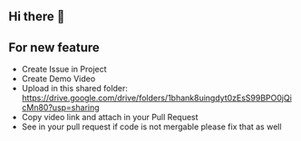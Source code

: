 ## Hi there 👋

## For new feature
  * Create Issue in Project
  * Create Demo Video
  * Upload in this shared folder: https://drive.google.com/drive/folders/1bhank8uingdyt0zEsS99BPO0jQicMn80?usp=sharing
  * Copy video link and attach in your Pull Request
  * See in your pull request if code is not mergable please fix that as well
